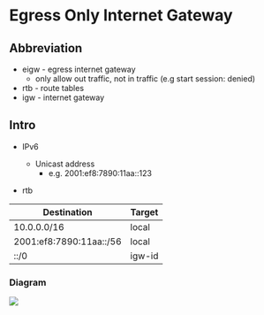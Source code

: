 # Egress Only Internet Gateway

## Abbreviation
* eigw - egress internet gateway
  * only allow out traffic, not in traffic (e.g start session: denied)
* rtb - route tables
* igw - internet gateway

## Intro
* IPv6
  * Unicast address
    * e.g. 2001:ef8:7890:11aa::123
    
* rtb

|Destination            |Target|
|-----------------------|------|
|10.0.0.0/16            |local |
|2001:ef8:7890:11aa::/56|local |
|::/0                   |igw-id|

### Diagram
[<img src="https://i.imgur.com/Ic7FOyx.png">](https://i.imgur.com/Ic7FOyx.png)

